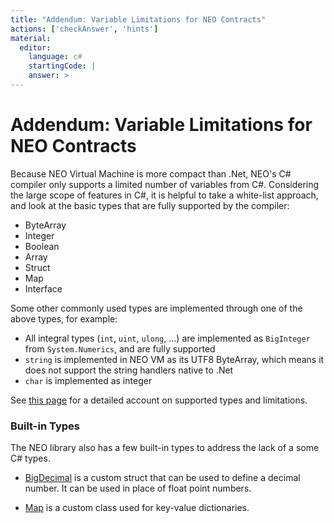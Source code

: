 ```yaml
---
title: "Addendum: Variable Limitations for NEO Contracts"
actions: ['checkAnswer', 'hints']
material: 
  editor:
    language: c#
    startingCode: |
    answer: > 
---
```


# Addendum: Variable Limitations for NEO Contracts

Because NEO Virtual Machine is more compact than .Net, NEO's C# compiler only supports a limited number of variables from C#. Considering the large scope of features in C#, it is helpful to take a white-list approach, and look at the basic types that are fully supported by the compiler: 

- ByteArray
- Integer
- Boolean
- Array
- Struct
- Map
- Interface

Some other commonly used types are implemented through one of the above types, for example: 
- All integral types (`int`, `uint`, `ulong`, ...) are implemented as `BigInteger` from `System.Numerics`, and are fully supported
- `string` is implemented in NEO VM as its UTF8 ByteArray, which means it does not support the string handlers native to .Net
- `char` is implemented as integer

See [this page]((https://docs.neo.org/docs/en-us/sc/write/limitation.html)) for a detailed account on supported types and limitations. 

### Built-in Types

The NEO library also has a few built-in types to address the lack of a some C# types. 

- [BigDecimal](https://docs.neo.org/developerguide/en/api/Neo.BigDecimal.html) is a custom struct that can be used to define a decimal number. It can be used in place of float point numbers. 

- [Map](https://docs.neo.org/developerguide/en/api/Neo.VM.Types.Map.html) is a custom class used for key-value dictionaries. 